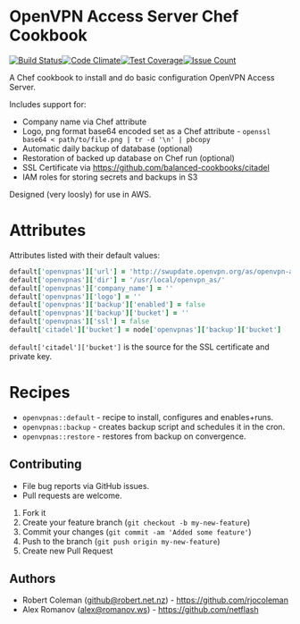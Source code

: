 # OpenVPN Access Server Chef Cookbook

[![Build Status](https://travis-ci.org/netflash/openvpnas.svg?branch=master)](https://travis-ci.org/netflash/openvpnas)[![Code Climate](https://codeclimate.com/github/netflash/openvpnas/badges/gpa.svg)](https://codeclimate.com/github/netflash/openvpnas)[![Test Coverage](https://codeclimate.com/github/netflash/openvpnas/badges/coverage.svg)](https://codeclimate.com/github/netflash/openvpnas/coverage)[![Issue Count](https://codeclimate.com/github/netflash/openvpnas/badges/issue_count.svg)](https://codeclimate.com/github/netflash/openvpnas)

A Chef cookbook to install and do basic configuration OpenVPN Access Server.

Includes support for:

* Company name via Chef attribute
* Logo, png format base64 encoded set as a Chef attribute - `openssl base64 < path/to/file.png | tr -d '\n' | pbcopy`
* Automatic daily backup of database (optional)
* Restoration of backed up database on Chef run (optional)
* SSL Certificate via https://github.com/balanced-cookbooks/citadel
* IAM roles for storing secrets and backups in S3

Designed (very loosly) for use in AWS.


# Attributes

Attributes listed with their default values:

```ruby
default['openvpnas']['url'] = 'http://swupdate.openvpn.org/as/openvpn-as-2.1.2-CentOS7.x86_64.rpm'
default['openvpnas']['dir'] = '/usr/local/openvpn_as/'
default['openvpnas']['company_name'] = ''
default['openvpnas']['logo'] = ''
default['openvpnas']['backup']['enabled'] = false
default['openvpnas']['backup']['bucket'] = ''
default['openvpnas']['ssl'] = false
default['citadel']['bucket'] = node['openvpnas']['backup']['bucket']
```

`default['citadel']['bucket']` is the source for the SSL certificate and private key.


# Recipes

* `openvpnas::default` - recipe to install, configures and enables+runs.
* `openvpnas::backup` - creates backup script and schedules it in the cron.
* `openvpnas::restore` - restores from backup on convergence.


## Contributing

* File bug reports via GitHub issues.
* Pull requests are welcome.

1. Fork it
2. Create your feature branch (`git checkout -b my-new-feature`)
3. Commit your changes (`git commit -am 'Added some feature'`)
4. Push to the branch (`git push origin my-new-feature`)
5. Create new Pull Request

## Authors
  * Robert Coleman (<github@robert.net.nz>) - https://github.com/rjocoleman
  * Alex Romanov (<alex@romanov.ws>) - https://github.com/netflash

